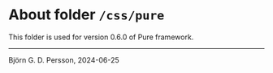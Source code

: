 # About folder `/css/pure`

This folder is used for version 0.6.0 of Pure framework.

---

Björn G. D. Persson, 2024-06-25